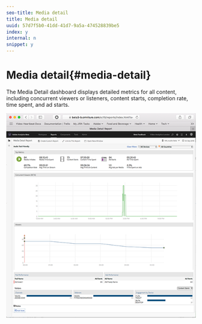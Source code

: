 ```yaml
---
seo-title: Media detail
title: Media detail
uuid: 57d7f5b0-41dd-41d7-9a5a-474528839be5
index: y
internal: n
snippet: y
---
```


# Media detail{#media-detail}

The Media Detail dashboard displays detailed metrics for all content, including concurrent viewers or listeners, content starts, completion rate, time spent, and ad starts.

![](assets/media_detail.png)

